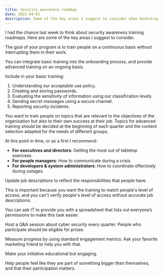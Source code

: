 ```yaml
---
title: Security awareness roadmap
date: 2022-04-01
description: Some of the key areas I suggest to consider when bootstrapping a security awareness training program.
---
```


I had the chance last week to think about security awareness training roadmaps. Here are some of the key areas I suggest to consider.

The goal of your program is to train people on a continuous basis without interrupting them in their work. 

You can integrate basic training into the onboarding process, and provide advanced training on an ongoing basis.

Include in your basic training:

1. Understanding our acceptable use policy.
2. Creating and storing passwords.
3. Evaluating the sensitivity of information using our classification levels.
4. Sending secret messages using a secure channel.
5. Reporting security incidents.

You want to train people on topics that are relevant to the objectives of the organization but also to their own success at their job. Topics for advanced training should be decided at the beginning of each quarter and the content selection adapted for the needs of different groups. 

At this point in time, or as a first I recommend:

- **For executives and directors**: Getting the most out of tabletop exercises.
- **For people managers**: How to communicate during a crisis. 
- **For developers & system administrators**: How to coordinate effectively during outages.

Update job descriptions to reflect the responsibilities that people have. 

This is important because you want the training to match people's level of access, and you can't verify people's level of access without accurate job descriptions. 

You can ask IT to provide you with a spreadsheet that lists out everyone’s permissions to make this task easier.

Host a Q&A session about cyber security every quarter. People who participate should be eligible for prizes.

Measure progress by using standard engagement metrics. Ask your favorite marketing friend to help you with that. 

Make your initiative educational but engaging. 

Help people feel like they are part of something bigger than themselves, and that their participation matters. 
